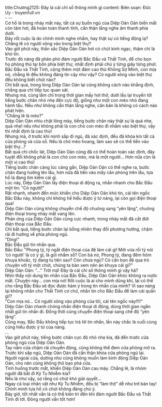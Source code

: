 title:Chương2125: Đây là cái chỉ số thông minh gì
content:
Biên soạn: Đức Uy - truyenfull.vn<br>- --<br>Cơ hồ là trong nháy mắt này, tất cả sự buồn ngủ của Diệp Oản Oản biến mất còn tăm hơi, đã hoàn toàn thanh tỉnh, cẩn thận lắng nghe âm thanh phía dưới.<br>Đây rốt cuộc là do chính mình nghe nhầm, hay thật sự có tiếng động lạ?<br>Chẳng lẽ có người xông vào trong biệt thự?<br>Vào giờ phút này, thần sắc Diệp Oản Oản hơi có chút kinh ngạc, thậm chí là khó tin.<br>Trước đó nàng đã phân phó đám người Bắc Đẩu và Thất Tinh, để cho bọn họ phòng thủ tại bốn phía biệt thự, nhất định phải chú ý từng giây từng phút.<br>Bắc Đẩu và Thất Tinh, cộng thêm một đám cao thủ Không Sợ Minh, con mịa nó, chẳng lẽ đều không đáng tin cậy như vậy? Có người xông vào biệt thự đều không biết chút nào?<br>Chỉ bất quá, trong lòng Diệp Oản Oản lại cũng không cách nào khẳng định, chẳng qua chỉ tiếp tục quan sát.<br>Nhưng mà, cùng lắm chỉ trong thời gian mấy hơi thở, dưới lầu lại truyền tới tiếng bước chân nhỏ nhẹ đến cực độ, giống như một con mèo nhỏ đang hành tẩu. Nếu như không cẩn thận lắng nghe, căn bản là không có cách nào phát hiện.<br>"Chẳng lẽ là mèo?"<br>Diệp Oản Oản nhíu chặt lông mày, tiếng bước chân này thật sự là quá nhẹ, quá nhẹ! nếu như không phải là con chó con mèo đi nhầm vào biệt thự, vậy thì nhất định là cao thủ!<br>Nhưng mà, ở trước khi mình sắp đi ngủ, đã xác định, đều đã khóa kín tất cả cửa phòng và cửa sổ. Nếu là chó mèo hoang, làm sao sẽ có thể tiến vào biệt thự...?<br>Bất quá chỉ chốc lát, Diệp Oản Oản cũng đã có thể hoàn toàn xác định, đây tuyệt đối không phải là con chó con mèo, mà là một người... Hơn nữa còn là một vị cao thủ!<br>Tiếng bước chân càng lúc càng gần, Diệp Oản Oản có thể nghe ra, bước chân đang hướng lên lầu, hơn nữa đã tiến vào mấy căn phòng trên lầu, tựa hồ là đang tìm kiếm cái gì.<br>Lúc này, Diệp Oản Oản lấy điện thoại di động ra, nhắn nhanh cho Bắc Đẩu một tin: "Có người!"<br>Rất nhanh, nhanh đến mức khiến cho Diệp Oản Oản khó tin, cái tên ngốc Bắc Đẩu này, không chỉ không hề hiểu được ý tứ nàng, lại còn gọi điện thoại qua!<br>Diệp Oản Oản cũng không chuyển chế độ chuông sang “yên lặng”, chuông điện thoại trong nháy mắt vang lên.<br>Phản ứng của Diệp Oản Oản cũng cực nhanh, trong nháy mắt đã cắt đứt điện thoại của Bắc Đẩu.<br>Chỉ bất quá, tiếng bước chân lại bỗng nhiên thay đổi phương hướng, chậm rãi đi hướng về phía phòng ngủ.<br>"Ding!"<br>Bắc Đẩu gửi tin nhắn qua.<br>Bắc Đẩu: "Phong tỷ, tỷ ngắt điện thoại của đệ làm cái gì! Mới vừa rồi tỷ nói ‘có người’ là có ý gì, là gửi nhầm số? Con bà nó, Phong tỷ, đang đêm hôm khuya khoắc, tỷ đang tu tiên sao? Còn chưa ngủ? Có cần bọn đệ qua trò chuyện với tỷ một chút, chúng ta bàn xem nên ăn khuya cái gì?"<br>Diệp Oản Oản: "..." Trời má! Đây là cái chỉ số thông minh gì vậy hả?<br>Nhìn thấy nội dung tin nhắn của Bắc Đẩu, Diệp Oản Oản khóc không ra nước mắt. Chuyện này... con mịa nó! Rốt cuộc là ai cho mình dũng khí, lại có thể cho rằng Bắc Đẩu sẽ đọc được hàm ý trong tin nhắn của mình? Vì sao nàng lại không nhắn cho Thất Tinh cơ chứ, nhắn tin cho Bắc Đẩu để làm cái quần gì!?<br>"Con mịa nó... Có người xông vào phòng của tôi, cái tên ngốc này!!!!"<br>Diệp Oản Oản nhanh chóng nhấn điện thoại di động, dùng thời gian ngắn nhất gửi tin nhắn đi. Đồng thời cũng chuyển điện thoại sang chế độ “yên lặng”.<br>Cũng may, Bắc Đẩu không tiếp tục trả lời tin nhắn, lần này chắc là cuối cùng cũng hiểu được ý tứ của nàng.<br>...<br>Vào giờ phút này, tiếng bước chân cực độ nhỏ nhẹ kia, đã đến trước cửa phòng ngủ của Diệp Oản Oản.<br>Tay nắm cửa chậm rãi chuyển động, cũng không thể đem cửa phòng mở ra. Trước khi sắp ngủ, Diệp Oản Oản đã cẩn thận khóa cửa phòng ngủ lại.<br>Người ngoài cửa, dường như cũng không muốn làm kinh động Diệp Oản Oản, cho nên cũng không thô bạo phá cửa.<br>Tình huống trước mắt, khiến Diệp Oản Oản cau mày. Chẳng lẽ, là nhóm người đã bắt đi Kỷ Tu Nhiễm kia?<br>Nếu là như vậy, sợ rằng có chút khó giải quyết...<br>Ngay cả loại nhân vật như Kỷ Tu Nhiễm, đều bị “làm thịt” dễ như trở bàn tay! Chính mình tựa hồ có chút không đáng chú ý.<br>Bây giờ, tốt nhất vẫn là có thể kiên trì đến khi đám người Bắc Đẩu và Thất Tinh đi tới. Đông người vẫn tốt hơn!